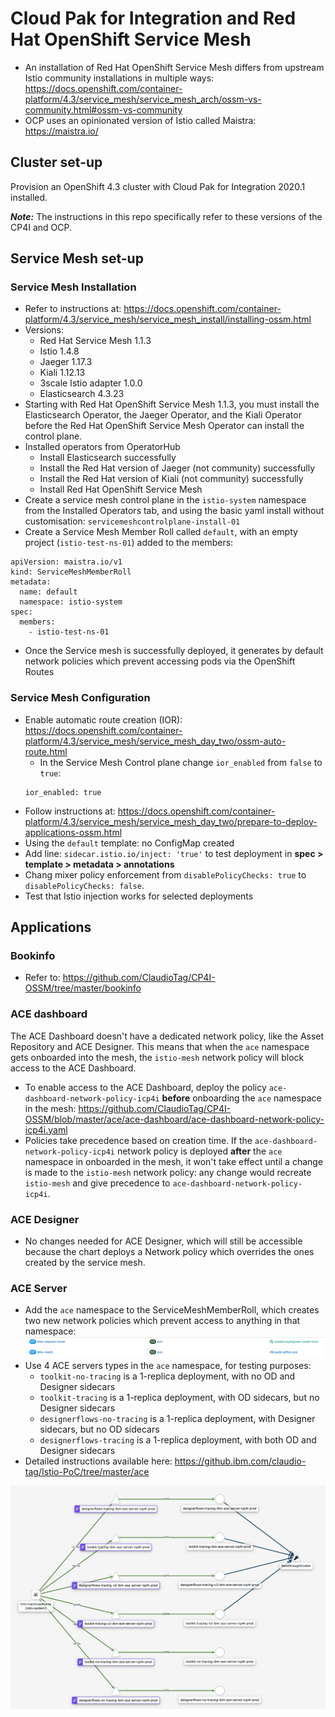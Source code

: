 # Cloud Pak for Integration and Red Hat OpenShift Service Mesh

- An installation of Red Hat OpenShift Service Mesh differs from upstream Istio community installations in multiple ways: https://docs.openshift.com/container-platform/4.3/service_mesh/service_mesh_arch/ossm-vs-community.html#ossm-vs-community
- OCP uses an opinionated version of Istio called Maistra: https://maistra.io/

## Cluster set-up

Provision an OpenShift 4.3 cluster with Cloud Pak for Integration 2020.1 installed.


***Note:*** The instructions in this repo specifically refer to these versions of the CP4I and OCP.

## Service Mesh set-up

### Service Mesh Installation
- Refer to instructions at: https://docs.openshift.com/container-platform/4.3/service_mesh/service_mesh_install/installing-ossm.html
- Versions:
  - Red Hat Service Mesh 1.1.3
  - Istio 1.4.8
  - Jaeger 1.17.3
  - Kiali 1.12.13
  - 3scale Istio adapter 1.0.0
  - Elasticsearch 4.3.23
- Starting with Red Hat OpenShift Service Mesh 1.1.3, you must install the Elasticsearch Operator, the Jaeger Operator, and the Kiali Operator before the Red Hat OpenShift Service Mesh Operator can install the control plane.
- Installed operators from OperatorHub
  - Install Elasticsearch successfully
  - Install the Red Hat version of Jaeger (not community) successfully
  - Install the Red Hat version of Kiali (not community) successfully
  - Install Red Hat OpenShift Service Mesh
- Create a service mesh control plane in the `istio-system` namespace from the Installed Operators tab, and using the basic yaml install without customisation: `servicemeshcontrolplane-install-01`
- Create a Service Mesh Member Roll called `default`, with an empty project (`istio-test-ns-01`) added to the members:
```
apiVersion: maistra.io/v1
kind: ServiceMeshMemberRoll
metadata:
  name: default
  namespace: istio-system
spec:
  members:
    - istio-test-ns-01
```
- Once the Service mesh is successfully deployed, it generates by default network policies which prevent accessing pods via the OpenShift Routes

### Service Mesh Configuration
- Enable automatic route creation (IOR): https://docs.openshift.com/container-platform/4.3/service_mesh/service_mesh_day_two/ossm-auto-route.html
  - In the Service Mesh Control plane change `ior_enabled` from `false` to `true`:
  ```
  ior_enabled: true
  ```
- Follow instructions at: https://docs.openshift.com/container-platform/4.3/service_mesh/service_mesh_day_two/prepare-to-deploy-applications-ossm.html
- Using the `default` template: no ConfigMap created
- Add line: `sidecar.istio.io/inject: 'true'` to test deployment in **spec > template > metadata > annotations**
- Chang mixer policy enforcement from `disablePolicyChecks: true`  to `disablePolicyChecks: false`.
- Test that Istio injection works for selected deployments

## Applications

### Bookinfo
- Refer to: https://github.com/ClaudioTag/CP4I-OSSM/tree/master/bookinfo

### ACE dashboard
The ACE Dashboard doesn't have a dedicated network policy, like the Asset Repository and ACE Designer. This means that when the `ace` namespace gets onboarded into the mesh, the `istio-mesh` network policy will block access to the ACE Dashboard.
- To enable access to the ACE Dashboard, deploy the policy `ace-dashboard-network-policy-icp4i` **before** onboarding the `ace` namespace in the mesh: https://github.com/ClaudioTag/CP4I-OSSM/blob/master/ace/ace-dashboard/ace-dashboard-network-policy-icp4i.yaml
- Policies take precedence based on creation time. If the `ace-dashboard-network-policy-icp4i` network policy is deployed **after** the `ace` namespace in onboarded in the mesh, it won't take effect until a change is made to the `istio-mesh` network policy: any change would recreate `istio-mesh` and give precedence to `ace-dashboard-network-policy-icp4i`.

### ACE Designer
- No changes needed for ACE Designer, which will still be accessible because the chart deploys a Network policy which overrides the ones created by the service mesh.

### ACE Server
- Add the `ace` namespace to the ServiceMeshMemberRoll, which creates two new network policies which prevent access to anything in that namespace:
![Istio netowrk policies](https://github.com/ClaudioTag/CP4I-OSSM/blob/master/images/Istio-network-policies.png)
- Use 4 ACE servers types in the `ace` namespace, for testing purposes:
  - `toolkit-no-tracing` is a 1-replica deployment, with no OD and Designer sidecars
  - `toolkit-tracing` is a 1-replica deployment, with OD sidecars, but no Designer sidecars
  - `designerflows-no-tracing` is a 1-replica deployment, with Designer sidecars, but no OD sidecars
  - `designerflows-tracing` is a 1-replica deployment, with both OD and Designer sidecars
- Detailed instructions available here: https://github.ibm.com/claudio-tag/Istio-PoC/tree/master/ace

![working-configuration](https://github.com/ClaudioTag/CP4I-OSSM/blob/master/images/working-configuration-kiali.png)
